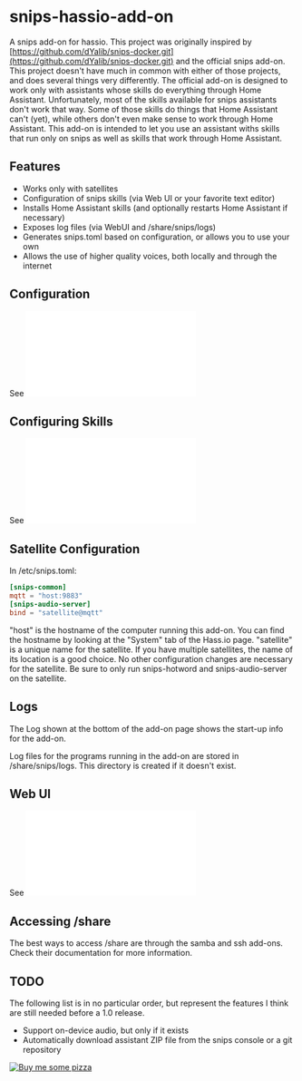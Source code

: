 # snips-hassio-add-on
A snips add-on for hassio.  This project was originally inspired by
[https://github.com/dYalib/snips-docker.git](https://github.com/dYalib/snips-docker.git)
and the official snips add-on.  This project doesn't have much in common
with either of those projects, and does several things very differently.
The official add-on is designed to work only with assistants whose skills do
everything through Home Assistant.  Unfortunately, most of the skills
available for snips assistants don't work that way.  Some of those skills do
things that Home Assistant can't (yet), while others don't even make sense
to work through Home Assistant.  This add-on is intended to let you use an
assistant withs skills that run only on snips as well as skills that work
through Home Assistant.

## Features
- Works only with satellites
- Configuration of snips skills (via Web UI or your favorite text editor)
- Installs Home Assistant skills (and optionally restarts Home Assistant if necessary)
- Exposes log files (via WebUI and /share/snips/logs)
- Generates snips.toml based on configuration, or allows you to use your own
- Allows the use of higher quality voices, both locally and through the internet

## Configuration
See ![Add-on Configuration](/snips-base/Add-onConfiguration.md)

## Configuring Skills
See ![Snips Configuration](/snips-base/SnipsConfiguration.md)

## Satellite Configuration
In /etc/snips.toml:
```toml
[snips-common]
mqtt = "host:9883"
[snips-audio-server]
bind = "satellite@mqtt"
```
"host" is the hostname of the computer running this add-on.  You can find
the hostname by looking at the "System" tab of the Hass.io page.
"satellite" is a unique name for the satellite.  If you have multiple
satellites, the name of its location is a good choice.  No other
configuration changes are necessary for the satellite.  Be sure to only run
snips-hotword and snips-audio-server on the satellite.

## Logs
The Log shown at the bottom of the add-on page shows the start-up info for
the add-on.

Log files for the programs running in the add-on are stored in
/share/snips/logs.  This directory is created if it doesn't exist.
 
## Web UI
See ![Web UI](/snips-base/WebUI.md)

## Accessing /share
The best ways to access /share are through the samba and ssh add-ons.  Check
their documentation for more information.

## TODO
The following list is in no particular order, but represent the features I
think are still needed before a 1.0 release.

- Support on-device audio, but only if it exists
- Automatically download assistant ZIP file from the snips console or a git repository

[![Buy me some pizza](https://www.buymeacoffee.com/assets/img/custom_images/orange_img.png)](https://www.buymeacoffee.com/qpunYPZx5)
